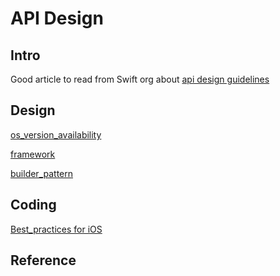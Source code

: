 # API Design
## Intro

Good article to read from Swift org about [api design guidelines](https://www.swift.org/documentation/api-design-guidelines/)

## Design

[os_version_availability](ios/library/wildcard_checks#Check%20OS%20version)

[framework](framework.md)

[builder_pattern](builder_pattern.md)

## Coding

[Best_practices for iOS](best_practices.md)

## Reference


